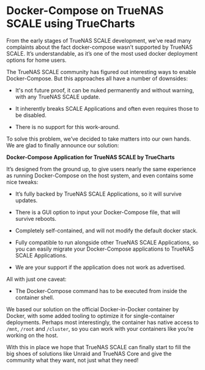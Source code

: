 # Docker-Compose on TrueNAS SCALE using TrueCharts

From the early stages of TrueNAS SCALE development, we’ve read many complaints about the fact docker-compose wasn’t supported by TrueNAS SCALE. It’s understandable, as it’s one of the most used docker deployment options for home users.

The TrueNAS SCALE community has figured out interesting ways to enable Docker-Compose. But this approaches all have a number of downsides:

-    It's not future proof, it can be nuked permanently and without warning, with any TrueNAS SCALE update.

-    It inherently breaks SCALE Applications and often even requires those to be disabled.

-    There is no support for this work-around.

To solve this problem, we’ve decided to take matters into our own hands. We are glad to finally announce our solution:

**Docker-Compose Application for TrueNAS SCALE by TrueCharts**

It’s designed from the ground up, to give users nearly the same experience as running Docker-Compose on the host system, and even contains some nice tweaks:

-    It’s fully backed by TrueNAS SCALE Applications, so it will survive updates.

-    There is a GUI option to input your Docker-Compose file, that will survive reboots.

-    Completely self-contained, and will not modify the default docker stack.

-    Fully compatible to run alongside other TrueNAS SCALE Applications, so you can easily migrate your Docker-Compose applications to TrueNAS SCALE Applications.

-    We are your support if the application does not work as advertised.

All with just one caveat:

-    The Docker-Compose command has to be executed from inside the container shell.

We based our solution on the official Docker-in-Docker container by Docker, with some added tooling to optimize it for single-container deployments. Perhaps most interestingly, the container has native access to `/mnt`, `/root` and `/cluster`, so you can work with your containers like you’re working on the host.

With this in place we hope that TrueNAS SCALE can finally start to fill the big shoes of solutions like Unraid and TrueNAS Core and give the community what they want, not just what they need!
